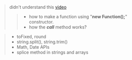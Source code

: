> didn't understand this [video](https://codewithmosh.com/courses/javascript-basics-for-beginners/lectures/5088081)    
>> - how to make a function using "**new Function();**" constructor.  
>> - how the ***call*** method works?

> - toFixed, round  
> - string.split(), string.trim()
> - Math, Date APIs
> - splice method in strings and arrays